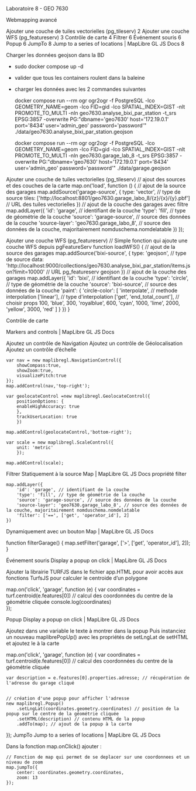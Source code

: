 Laboratoire 8 - GEO 7630

Webmapping avancé


Ajouter une couche de tuiles vectorielles (pg_tileserv)	2
Ajouter une couche WFS (pg_featureserv)	3
Contrôle de carte	4
Filtrer	6
Événement souris	6
Popup	6
JumpTo	8
Jump to a series of locations | MapLibre GL JS Docs	8







Charger les données geojson dans la BD

- sudo docker compose up -d
- valider que tous les containers roulent dans la baleine
- charger les données avec les 2 commandes suivantes
    
    docker compose run --rm ogr ogr2ogr -f PostgreSQL -lco GEOMETRY_NAME=geom -lco FID=gid -lco SPATIAL_INDEX=GIST -nlt PROMOTE_TO_MULTI  -nln geo7630.analyse_bixi_par_station  -t_srs EPSG:3857  -overwrite PG:"dbname='geo7630' host='172.19.0.1' port='8434' user='admin_geo' password='password'"  ./data/geo7630.analyse_bixi_par_station.geojson

    docker compose run --rm ogr ogr2ogr -f PostgreSQL -lco GEOMETRY_NAME=geom -lco FID=gid -lco SPATIAL_INDEX=GIST -nlt PROMOTE_TO_MULTI  -nln geo7630.garage_lab_8  -t_srs EPSG:3857  -overwrite PG:"dbname='geo7630' host='172.19.0.1' port='8434' user='admin_geo' password='password'"  ./data/garage.geojson

Ajouter une couche de tuiles vectorielles (pg_tileserv)
// ajout des sources et des couches de la carte
map.on('load', function () {
    // ajout de la source des garages
    map.addSource('garage-source', {
        type: 'vector', // type de source
        tiles: ['http://localhost:8801/geo7630.garage_labo_8/{z}/{x}/{y}.pbf'] // URL des tuiles vectorielles
    })
    // ajout de la couche des garages avec filtre
    map.addLayer({
        'id': 'garage', // identifiant de la couche
        'type': 'fill', // type de géométrie de la couche
        'source': 'garage-source', // source des données de la couche
        'source-layer': 'geo7630.garage_labo_8', // source des données de la couche, majoritairement nomduschema.nomdelatable
    })
});


Ajouter une couche WFS (pg_featureserv)
// Simple fonction qui ajoute une couche WFS depuis pgFeatureServ
function loadWFS() {
    // ajout de la source des garages
    map.addSource('bixi-source', {
        type: 'geojson', // type de source
        data: 'http://localhost:9000/collections/geo7630.analyse_bixi_par_station/items.json?limit=10000' // URL pg_featureserv geojson
    })
    // ajout de la couche des garages
    map.addLayer({
        'id': 'bixi', // identifiant de la couche
        'type': 'circle', // type de géométrie de la couche
        'source': 'bixi-source', // source des données de la couche
        'paint': {
            'circle-color': [
                'interpolate', // methode interpolation
                ['linear'], // type d'interpolation
                ['get', 'end_total_count'], // choisir props
                100,
                'blue',
                300,
                'royalblue',
                600,
                'cyan',
                1000,
                'lime',
                2000,
                'yellow',
                3000,
                'red'
            ]
        }
    })
}


Contrôle de carte

Markers and controls | MapLibre GL JS Docs

Ajoutez un contrôle de Navigation
Ajoutez un contrôle de Géolocalisation
Ajoutez un contrôle d’échelle




    var nav = new maplibregl.NavigationControl({
        showCompass:true,
        showZoom:true,
        visualizePitch:true
    });
    map.addControl(nav,'top-right');
   
    var geolocateControl =new maplibregl.GeolocateControl({
        positionOptions: {
        enableHighAccuracy: true
        },
        trackUserLocation: true
        })
   
    map.addControl(geolocateControl,'bottom-right');
   
    var scale = new maplibregl.ScaleControl({
        unit: 'metric'
        });
           
    map.addControl(scale);


Filtrer
Statiquement à la source
Map | MapLibre GL JS Docs propriété filter

    map.addLayer({
        'id': 'garage', // identifiant de la couche
        'type': 'fill', // type de géométrie de la couche
        'source': 'garage-source', // source des données de la couche
        'source-layer': 'geo7630.garage_labo_8', // source des données de la couche, majoritairement nomduschema.nomdelatable
        'filter': ['==', ['get', 'operator_id'], 2]
    })


Dynamiquement avec un bouton
Map | MapLibre GL JS Docs

function filterGarage() {
map.setFilter('garage', ['>', ['get', 'operator_id'], 2]);
}

Événement souris
Display a popup on click | MapLibre GL JS Docs

Ajouter la librairie TURFJS dans le fichier app.HTML pour avoir accès aux fonctions TurfsJS pour calculer le centroide d’un polygone


 <script src="https://cdnjs.cloudflare.com/ajax/libs/Turf.js/6.5.0/turf.min.js"></script>



map.on('click', 'garage', function (e) {
    var coordinates = turf.centroid(e.features[0]) // calcul des coordonnées du centre de la géométrie cliquée
    console.log(coordinates)	
});

Popup
Display a popup on click | MapLibre GL JS Docs

Ajoutez dans une variable le texte à montrer dans la popup
Puis instanciez un nouveau maplibrePopUp() avec les propriétés
de setLngLat
de setHTML
et ajoutez le à la carte


map.on('click', 'garage', function (e) {
    var coordinates = turf.centroid(e.features[0]) // calcul des coordonnées du centre de la géométrie cliquée


    var description = e.features[0].properties.adresse; // récupération de l'adresse du garage cliqué


    // création d'une popup pour afficher l'adresse
    new maplibregl.Popup()
        .setLngLat(coordinates.geometry.coordinates) // position de la popup sur le centre de la géométrie cliquée
        .setHTML(description) // contenu HTML de la popup
        .addTo(map); // ajout de la popup à la carte
});
JumpTo
	Jump to a series of locations | MapLibre GL JS Docs

Dans la fonction map.onClick() ajouter : 

    // Fonction de map qui permet de se deplacer sur une coordonnees et un niveau de zoom
    map.jumpTo({
        center: coordinates.geometry.coordinates,
        zoom: 13
    });



